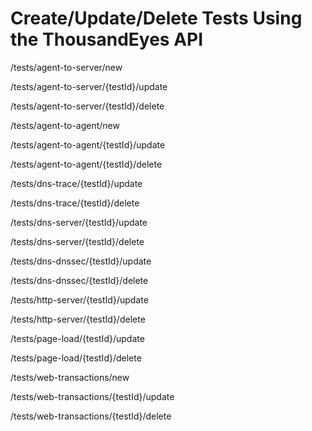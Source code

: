 # Create/Update/Delete Tests Using the ThousandEyes API

/tests/agent-to-server/new

/tests/agent-to-server/{testId}/update

/tests/agent-to-server/{testId}/delete

/tests/agent-to-agent/new

/tests/agent-to-agent/{testId}/update

/tests/agent-to-agent/{testId}/delete

/tests/dns-trace/{testId}/update

/tests/dns-trace/{testId}/delete

/tests/dns-server/{testId}/update

/tests/dns-server/{testId}/delete

/tests/dns-dnssec/{testId}/update

/tests/dns-dnssec/{testId}/delete

/tests/http-server/{testId}/update

/tests/http-server/{testId}/delete

/tests/page-load/{testId}/update

/tests/page-load/{testId}/delete

/tests/web-transactions/new

/tests/web-transactions/{testId}/update

/tests/web-transactions/{testId}/delete
